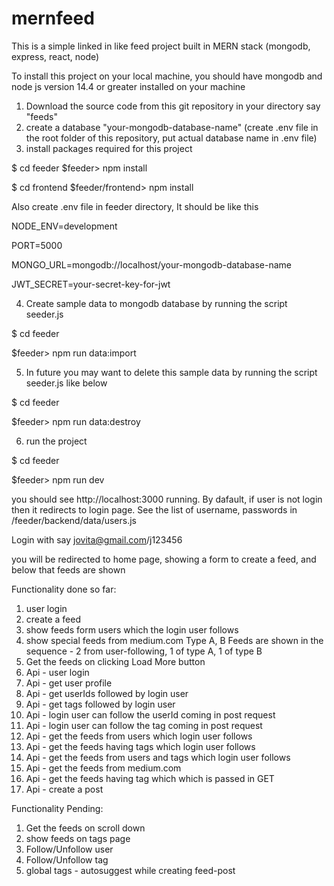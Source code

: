 # mernfeed

This is a simple linked in like feed project built in MERN stack (mongodb, express, react, node)

To install this project on your local machine,
you should have mongodb and node js version 14.4 or greater installed on your machine

1. Download the source code from this git repository in your directory say "feeds"
2. create a database "your-mongodb-database-name" (create .env file in the root folder of this repository, put actual database name in .env file)
3. install packages required for this project

$ cd feeder
$feeder> npm install

$ cd frontend
$feeder/frontend> npm install

Also create .env file in feeder directory, It should be like this

NODE_ENV=development

PORT=5000

MONGO_URL=mongodb://localhost/your-mongodb-database-name

JWT_SECRET=your-secret-key-for-jwt

4. Create sample data to mongodb database by running the script seeder.js

$ cd feeder

$feeder> npm run data:import


5. In future you may want to delete this sample data by running the script seeder.js like below

$ cd feeder

$feeder> npm run data:destroy

6. run the project

$ cd feeder

$feeder> npm run dev

you should see http://localhost:3000 running.
By dafault, if user is not login then it redirects to login page.
See the list of username, passwords in /feeder/backend/data/users.js

Login with say jovita@gmail.com/j123456

you will be redirected to home page, showing a form to create a feed,
and below that feeds are shown

Functionality done so far:

1. user login
2. create a feed
3. show feeds form users which the login user follows
4. show special feeds from medium.com Type A, B
Feeds are shown in the sequence - 2 from user-following, 1 of type A, 1 of type B 
5. Get the feeds on clicking Load More button
6. Api - user login
7. Api - get user profile
8. Api - get userIds followed by login user
9. Api - get tags followed by login user
10. Api - login user can follow the userId coming in post request
11. Api - login user can follow the tag coming in post request
12. Api - get the feeds from users which login user follows
13. Api - get the feeds having tags which login user follows
14. Api - get the feeds from users and tags which login user follows
15. Api - get the feeds from medium.com
16. Api - get the feeds having tag which which is passed in GET
17. Api - create a post

Functionality Pending:

1. Get the feeds on scroll down
2. show feeds on tags page
3. Follow/Unfollow user
4. Follow/Unfollow tag
5. global tags - autosuggest while creating feed-post
